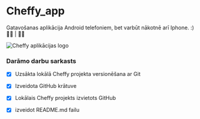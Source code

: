 # Cheffy_app
Gatavošanas aplikācija Android telefoniem, bet varbūt nākotnē arī Iphone. :)  :man_cook: | :woman_cook:

![Cheffy aplikācijas logo](https://user-images.githubusercontent.com/98739453/234723312-7f2bdef0-d2a2-4c68-a54f-a99720c7d402.png)



### **Darāmo darbu sarkasts**
- [x] Uzsākta lokālā Cheffy projekta versionēšana ar Git
- [x] Izveidota GitHub krātuve
- [x] Lokālais Cheffy projekts izvietots GitHub
- [x] izveidot README.md failu
      



